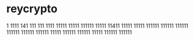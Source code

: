 # reycrypto
1
1111
141
111
111
1111
11111
11111
111111
11111
11411
11111
11111
111111
111111
111111
111111
111111
111111
11111
111111
111111
11111
111111
111111
